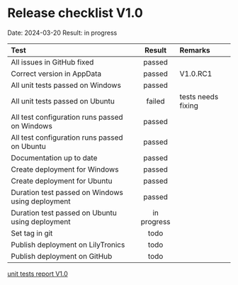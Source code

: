 # Release checklist V1.0

Date: 2024-03-20
Result: in progress

| Test                                             |   Result    | Remarks            |
|:-------------------------------------------------|:-----------:|:-------------------|
| All issues in GitHub fixed                       |   passed    |                    |
| Correct version in AppData                       |   passed    | V1.0.RC1           |
| All unit tests passed on Windows                 |   passed    |                    |
| All unit tests passed on Ubuntu                  |   failed    | tests needs fixing |
| All test configuration runs passed on Windows    |   passed    |                    |
| All test configuration runs passed on Ubuntu     |   passed    |                    |
| Documentation up to date                         |   passed    |                    |
| Create deployment for Windows                    |   passed    |                    | 
| Create deployment for Ubuntu                     |   passed    |                    |
| Duration test passed on Windows using deployment |   passed    |                    |
| Duration test passed on Ubuntu using deployment  | in progress |                    |
| Set tag in git                                   |    todo     |                    |
| Publish deployment on LilyTronics                |    todo     |                    |
| Publish deployment on GitHub                     |    todo     |                    |


[unit tests report V1.0](https://htmlpreview.github.io/?https://github.com/LilyTronics/lily-data-logger-studio-ce/blob/main/releases/v1.0/20240322_190128_TestRunner.html)
